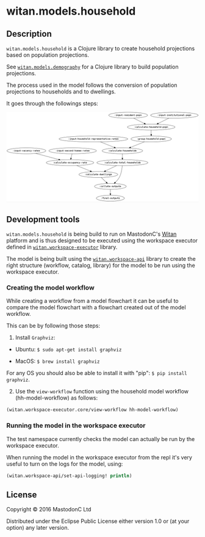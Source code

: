 # witan.models.household


## Description

`witan.models.household` is a Clojure library to create household projections based on population projections.

See [`witan.models.demography`](https://github.com/MastodonC/witan.models.demography) for a Clojure library to build population projections.

The process used in the model follows the conversion of population projections to households and to dwellings.

It goes through the followings steps:

![diagram of the household model workflow](img/hh-workflow.png)


## Development tools

`witan.models.household` is being build to run on MastodonC's [Witan](http://www.mastodonc.com/products/witan/) platform and is thus designed to be executed using the workspace executor defined in [`witan.workspace-executor`](https://github.com/MastodonC/witan.workspace-executor) library.

The model is being built using the [`witan.workspace-api`](https://github.com/mastodonc/witan.workspace-api) library to create the right structure (workflow, catalog, library) for the model to be run using the workspace executor.

### Creating the model workflow

While creating a workflow from a model flowchart it can be useful to compare the model flowchart with a flowchart created out of the model workflow.

This can be by following those steps:

1) Install `Graphviz`:

- Ubuntu: `$ sudo apt-get install graphviz`

- MacOS: `$ brew install graphviz`

For any OS you should also be able to install it with "pip": `$ pip install graphviz`.

2) Use the `view-workflow` function using the household model workflow (hh-model-workflow)
as follows:

```Clojure
(witan.workspace-executor.core/view-workflow hh-model-workflow)
```

### Running the model in the workspace executor

The test namespace currently checks the model can actually be run by the workspace executor.

When running the model in the workspace executor from the repl it's very useful to turn on the logs for the model, using:
```Clojure
(witan.workspace-api/set-api-logging! println)
```

## License

Copyright © 2016 MastodonC Ltd

Distributed under the Eclipse Public License either version 1.0 or (at
your option) any later version.
